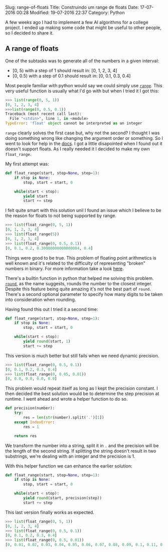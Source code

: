 Slug: range-of-floats
Title: Construindo um range de floats
Date: 17-07-2016 00:28
Modified: 19-07-2016 22:37
Category: Python

A few weeks ago I had to implement a few AI algorithms for a college project. I
ended up making some code that might be useful to other people, so I decided to
share it.

## A range of floats
One of the subtasks was to generate all of the numbers in a given interval:
 * [0, 5) with a step of 1 should result in: [0, 1, 2, 3, 4]
 * [0, 0.5) with a step of 0.1 should result in: [0, 0.1, 0.3, 0.4]

Most people familiar with python would say we could simply use
[`range`](https://docs.python.org/3/library/functions.html?highlight=range#func-range).
This very useful function is usually what I'd go with but when I tried it I got this:
```python
>>> list(range(0, 5, 1))
[0, 1, 2, 3, 4]
>>>list(range(0, 0.5, 0.1))
Traceback (most recent call last):
  File "<stdin>", line 1, in <module>
TypeError: 'float' object cannot be interpreted as an integer
```

`range` clearly solves the first case but, why not the second? I thought I was
doing something wrong like changing the argument order or something. So I went to
look for help in the [docs](https://docs.python.org/3/library/stdtypes.html?highlight=range#range).
I got a little disapointed when I found out it doesn't support floats. As I really
needed it I decided to make my own `float_range`.

My first attempt was:
```python
def float_range(start, stop=None, step=1):
    if stop is None:
        stop, start = start, 0

    while(start < stop):
        yield start
        start += step
```
I felt quite smart with this solution unil I found an issue which I believe to be
the reason for floats to not being supported by range.
```python
>>> list(float_range(0, 5, 1))
[0, 1, 2, 3, 4]
>>> list(float_range(5))
[0, 1, 2, 3, 4]
>>> list(float_range(0, 0.5, 0.1))
[0, 0.1, 0.2, 0.30000000000000004, 0.4]
```
Things were good to be true. This problem of floating point arithmetics is well
known and it's related to the difficulty of representing "broken" numbers in
binary. For more information take a look [here](http://stackoverflow.com/a/588014).

There's a builtin function in python that helped me solving this problem.
[`round`](https://docs.python.org/3/library/functions.html?highlight=round#round),
as the name suggests, rounds the number to the closest integer. Despite this
feature being quite amazing it's not the best part of `round`. There's a second
optional parameter to specify how many digits to be taken into consideration when
rounding.

Having found this out I tried it a second time:
```python
def float_range(start, stop=None, step=1):
    if stop is None:
        stop, start = start, 0

    while(start < stop):
        yield round(start, 1)
        start += step
```
This version is much better but still fails when we need dynamic precision.
```python
>>> list(float_range(0, 0.5, 0.1))
[0, 0.1, 0.2, 0.3, 0.4]
>>> list(float_range(0, 0.05, 0.01))
[0, 0.0, 0.0, 0.0, 0.0]
```
This problem would repeat itself as long as I kept the precision constant. I then
decided the best solution would be to determine the step precision at runtime. I
went ahead and wrote a helper function to do so.
```python
def precision(number):
    try:
        res = len(str(number).split('.')[1])
    except IndexError:
        res = 1

    return res
```
We transform the number into a string, split it in `.` and the precision will be
the length of the second string. If splitting the string doesn't result in two
substrings, we're dealing with an integer and the precision is 1.

With this helper function we can enhance the earlier solution:
```python
def float_range(start, stop=None, step=1):
    if stop is None:
        stop, start = start, 0

    while(start < stop):
        yield round(start, precision(step))
        start += step
```
This last version finally works as expected.
```python
>>> list(float_range(0, 5, 1))
[0, 1, 2, 3, 4]
>>> list(float_range(0, 0.5, 0.1))
[0, 0.1, 0.2, 0.3, 0.4]
>>> list(float_range(0, 0.5, 0.01))
[0, 0.01, 0.02, 0.03, 0.04, 0.05, 0.06, 0.07, 0.08, 0.09, 0.1, 0.11, 0.12, 0.13, 0.14, 0.15, 0.16, 0.17, 0.18, 0.19, 0.2, 0.21, 0.22, 0.23, 0.24, 0.25, 0.26, 0.27, 0.28, 0.29, 0.3, 0.31, 0.32, 0.33, 0.34, 0.35, 0.36, 0.37, 0.38, 0.39, 0.4, 0.41, 0.42, 0.43, 0.44, 0.45, 0.46, 0.47, 0.48, 0.49]
```

